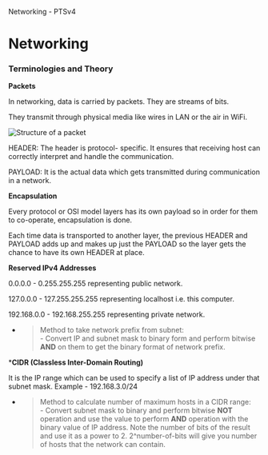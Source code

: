 Networking - PTSv4

# Networking
### Terminologies and Theory



**Packets**

In networking, data is carried by packets. They are streams of bits.

They transmit through physical media like wires in LAN or the air in WiFi.



![Structure of a packet](/assets/packet-structure.png)



HEADER: The header is protocol-		specific. It ensures that 			receiving host can correctly 		interpret and handle the 			communication.

PAYLOAD: It is the actual data which gets transmitted during communication in a network.

**Encapsulation**

Every protocol or OSI model layers has its own payload so in order for them to co-operate, encapsulation is done.

Each time data is transported to another layer, the previous HEADER and PAYLOAD adds up and makes up just the PAYLOAD so the layer gets the chance to have its own HEADER at place.



**Reserved IPv4 Addresses**

0.0.0.0 - 0.255.255.255 representing public network.

127.0.0.0 - 127.255.255.255 representing localhost i.e. this computer.

192.168.0.0 - 192.168.255.255 representing private network.


- > Method to take network prefix from subnet:
<br> - Convert IP and subnet mask to binary form and perform bitwise __AND__ on them to get the binary format of network prefix.


***CIDR (Classless Inter-Domain Routing)**

It is the IP range which can be used to specify a list of IP address under that subnet mask. Example - 192.168.3.0/24

- > Method to calculate number of maximum hosts in a CIDR range:
<br> - Convert subnet mask to binary and perform bitwise __NOT__ operation and use the value to perform __AND__ operation with the binary value of IP address. Note the number of bits of the result and use it as a power to 2. 2^number-of-bits will give you number of hosts that the network can contain.


